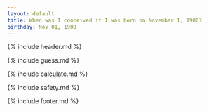 ```yaml
---
layout: default
title: When was I conceived if I was born on November 1, 1900?
birthday: Nov 01, 1900
---
```


{% include header.md %}

{% include guess.md %}

{% include calculate.md %}

{% include safety.md %}

{% include footer.md %}



